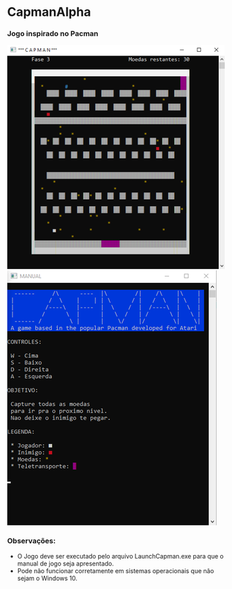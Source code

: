# CapmanAlpha 
### Jogo inspirado no Pacman  

![Tela de jogo](/amostra.PNG)
![Manual](/manual.PNG)

### Observações:
* O Jogo deve ser executado pelo arquivo LaunchCapman.exe para que o manual de jogo seja apresentado.
* Pode não funcionar corretamente em sistemas operacionais que não sejam o Windows 10.

